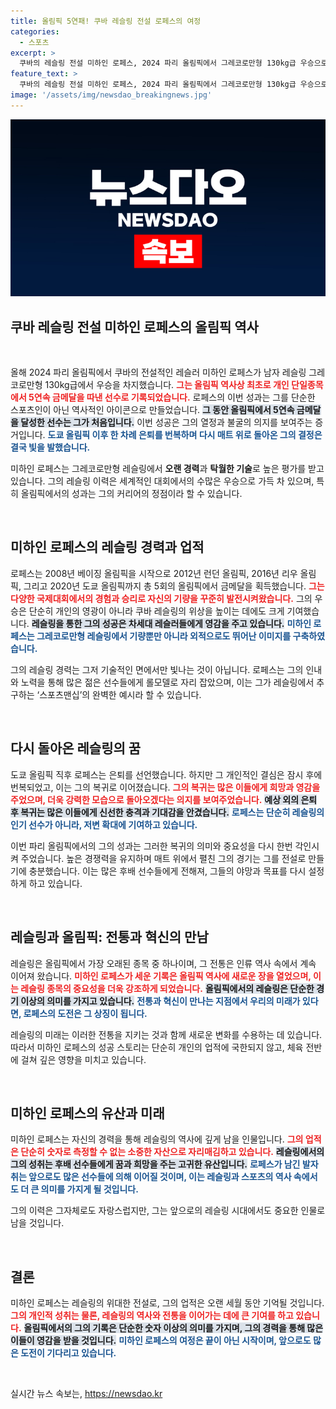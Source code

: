 ```yaml
---
title: 올림픽 5연패! 쿠바 레슬링 전설 로페스의 여정
categories:
  - 스포츠
excerpt: >
  쿠바의 레슬링 전설 미하인 로페스, 2024 파리 올림픽에서 그레코로만형 130kg급 우승으로 역사에 길이 남을 5연속 금메달을 달성! 그의 위대한 귀환과 전투가 어우러진 감동의 순간을 놓치지 마세요!
feature_text: >
  쿠바의 레슬링 전설 미하인 로페스, 2024 파리 올림픽에서 그레코로만형 130kg급 우승으로 역사에 길이 남을 5연속 금메달을 달성! 그의 위대한 귀환과 전투가 어우러진 감동의 순간을 놓치지 마세요!
image: '/assets/img/newsdao_breakingnews.jpg'
---
```


<p><img src="/assets/img/newsdao_breakingnews.jpg" alt="firstkoreanews 속보" /></p>

<h2 data-ke-size="size26">쿠바 레슬링 전설 미하인 로페스의 올림픽 역사</h2>

<p data-ke-size="size16">&nbsp;</p>

<p>올해 2024 파리 올림픽에서 쿠바의 전설적인 레슬러 미하인 로페스가 남자 레슬링 그레코로만형 130kg급에서 우승을 차지했습니다. <b><span style="color: #ee2323;">그는 올림픽 역사상 최초로 개인 단일종목에서 5연속 금메달을 따낸 선수로 기록되었습니다.</span></b> 로페스의 이번 성과는 그를 단순한 스포츠인이 아닌 역사적인 아이콘으로 만들었습니다. <b><span style="background-color: #21538527;">그 동안 올림픽에서 5연속 금메달을 달성한 선수는 그가 처음입니다.</span></b> 이번 성공은 그의 열정과 불굴의 의지를 보여주는 증거입니다. <b><span style="color: #1a5490;">도쿄 올림픽 이후 한 차례 은퇴를 번복하며 다시 매트 위로 돌아온 그의 결정은 결국 빛을 발했습니다.</span></b></p>

<p>미하인 로페스는 그레코로만형 레슬링에서 <strong>오랜 경력</strong>과 <strong>탁월한 기술</strong>로 높은 평가를 받고 있습니다. 그의 레슬링 이력은 세계적인 대회에서의 수많은 우승으로 가득 차 있으며, 특히 올림픽에서의 성과는 그의 커리어의 정점이라 할 수 있습니다. <p data-ke-size="size16">&nbsp;</p></p>

<h2 data-ke-size="size26">미하인 로페스의 레슬링 경력과 업적</h2>

<p>로페스는 2008년 베이징 올림픽을 시작으로 2012년 런던 올림픽, 2016년 리우 올림픽, 그리고 2020년 도쿄 올림픽까지 총 5회의 올림픽에서 금메달을 획득했습니다. <b><span style="color: #ee2323;">그는 다양한 국제대회에서의 경험과 승리로 자신의 기량을 꾸준히 발전시켜왔습니다.</span></b> 그의 우승은 단순히 개인의 영광이 아니라 쿠바 레슬링의 위상을 높이는 데에도 크게 기여했습니다. <b><span style="background-color: #21538527;">레슬링을 통한 그의 성공은 차세대 레슬러들에게 영감을 주고 있습니다.</span></b> <b><span style="color: #1a5490;">미하인 로페스는 그레코로만형 레슬링에서 기량뿐만 아니라 외적으로도 뛰어난 이미지를 구축하였습니다.</span></b> </p>

<p>그의 레슬링 경력는 그저 기술적인 면에서만 빛나는 것이 아닙니다. 로페스는 그의 인내와 노력을 통해 많은 젊은 선수들에게 롤모델로 자리 잡았으며, 이는 그가 레슬링에서 추구하는 ‘스포츠맨십’의 완벽한 예시라 할 수 있습니다. <p data-ke-size="size16">&nbsp;</p></p>

<h2 data-ke-size="size26">다시 돌아온 레슬링의 꿈</h2>

<p>도쿄 올림픽 직후 로페스는 은퇴를 선언했습니다. 하지만 그 개인적인 결심은 잠시 후에 번복되었고, 이는 그의 복귀로 이어졌습니다. <b><span style="color: #ee2323;">그의 복귀는 많은 이들에게 희망과 영감을 주었으며, 더욱 강력한 모습으로 돌아오겠다는 의지를 보여주었습니다.</span></b> <b><span style="background-color: #21538527;">예상 외의 은퇴 후 복귀는 많은 이들에게 신선한 충격과 기대감을 안겼습니다.</span></b> <b><span style="color: #1a5490;">로페스는 단순히 레슬링의 인기 선수가 아니라, 저변 확대에 기여하고 있습니다.</span></b></p>

<p>이번 파리 올림픽에서의 그의 성과는 그러한 복귀의 의미와 중요성을 다시 한번 각인시켜 주었습니다. 높은 경쟁력을 유지하며 매트 위에서 펼친 그의 경기는 그를 전설로 만들기에 충분했습니다. 이는 많은 후배 선수들에게 전해져, 그들의 야망과 목표를 다시 설정하게 하고 있습니다. <p data-ke-size="size16">&nbsp;</p></p>

<h2 data-ke-size="size26">레슬링과 올림픽: 전통과 혁신의 만남</h2>

<p>레슬링은 올림픽에서 가장 오래된 종목 중 하나이며, 그 전통은 인류 역사 속에서 계속 이어져 왔습니다. <b><span style="color: #ee2323;">미하인 로페스가 세운 기록은 올림픽 역사에 새로운 장을 열었으며, 이는 레슬링 종목의 중요성을 더욱 강조하게 되었습니다.</span></b> <b><span style="background-color: #21538527;">올림픽에서의 레슬링은 단순한 경기 이상의 의미를 가지고 있습니다.</span></b> <b><span style="color: #1a5490;">전통과 혁신이 만나는 지점에서 우리의 미래가 있다면, 로페스의 도전은 그 상징이 됩니다.</span></b></p>

<p>레슬링의 미래는 이러한 전통을 지키는 것과 함께 새로운 변화를 수용하는 데 있습니다. 따라서 미하인 로페스의 성공 스토리는 단순히 개인의 업적에 국한되지 않고, 체육 전반에 걸쳐 깊은 영향을 미치고 있습니다. <p data-ke-size="size16">&nbsp;</p></p>

<h2 data-ke-size="size26">미하인 로페스의 유산과 미래</h2>

<p>미하인 로페스는 자신의 경력을 통해 레슬링의 역사에 깊게 남을 인물입니다. <b><span style="color: #ee2323;">그의 업적은 단순히 숫자로 측정할 수 없는 소중한 자산으로 자리매김하고 있습니다.</span></b> <b><span style="background-color: #21538527;">레슬링에서의 그의 성취는 후배 선수들에게 꿈과 희망을 주는 고귀한 유산입니다.</span></b> <b><span style="color: #1a5490;">로페스가 남긴 발자취는 앞으로도 많은 선수들에 의해 이어질 것이며, 이는 레슬링과 스포츠의 역사 속에서도 더 큰 의미를 가지게 될 것입니다.</span></b></p>

<p>그의 이력은 그자체로도 자랑스럽지만, 그는 앞으로의 레슬링 시대에서도 중요한 인물로 남을 것입니다. <p data-ke-size="size16">&nbsp;</p></p>

<h2 data-ke-size="size26">결론</h2>

<p>미하인 로페스는 레슬링의 위대한 전설로, 그의 업적은 오랜 세월 동안 기억될 것입니다. <b><span style="color: #ee2323;">그의 개인적 성취는 물론, 레슬링의 역사와 전통을 이어가는 데에 큰 기여를 하고 있습니다.</span></b> <b><span style="background-color: #21538527;">올림픽에서의 그의 기록은 단순한 숫자 이상의 의미를 가지며, 그의 경력을 통해 많은 이들이 영감을 받을 것입니다.</span></b> <b><span style="color: #1a5490;">미하인 로페스의 여정은 끝이 아닌 시작이며, 앞으로도 많은 도전이 기다리고 있습니다.</span></b></p>

<p data-ke-size="size16">&nbsp;</p>
실시간 뉴스 속보는, <a href="https://newsdao.kr" rel="dofollow">https://newsdao.kr</a>


